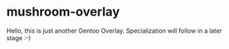 # mushroom-overlay

Hello, this is just another Gentoo Overlay. 
Specialization will follow in a later stage :-)
